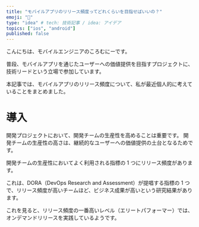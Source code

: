 ```yaml
---
title: "モバイルアプリのリリース頻度ってどれくらいを目指せばいいの？"
emoji: "🔄"
type: "idea" # tech: 技術記事 / idea: アイデア
topics: ["ios", "android"]
published: false
---
```


こんにちは、モバイルエンジニアのころむにーです。

普段、モバイルアプリを通じたユーザーへの価値提供を目指すプロジェクトに、技術リードという立場で参加しています。

本記事では、モバイルアプリのリリース頻度について、私が最近個人的に考えていることをまとめました。

# 導入

開発プロジェクトにおいて、開発チームの生産性を高めることは重要です。
開発チームの生産性の高さは、継続的なユーザーへの価値提供の土台となるためです。

開発チームの生産性においてよく利用される指標の 1 つにリリース頻度があります。

これは、DORA（DevOps Research and Assessment）が提唱する指標の 1 つで、リリース頻度が高いチームほど、ビジネス成果が高いという研究結果があります。

これを見ると、リリース頻度の一番高いレベル（エリートパフォーマー）では、オンデマンドリリースを実践しているようです。
